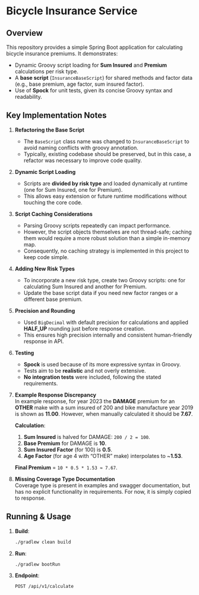 # Bicycle Insurance Service

## Overview

This repository provides a simple Spring Boot application for calculating bicycle insurance premiums. It demonstrates:

- Dynamic Groovy script loading for **Sum Insured** and **Premium** calculations per risk type.
- A **base script** (`InsuranceBaseScript`) for shared methods and factor data (e.g., base premium, age factor, sum
  insured factor).
- Use of **Spock** for unit tests, given its concise Groovy syntax and readability.

## Key Implementation Notes

1. **Refactoring the Base Script**
   - The `BaseScript` class name was changed to `InsuranceBaseScript` to avoid naming conflicts with groovy annotation.
   - Typically, existing codebase should be preserved, but in this case, a refactor was necessary to improve code
     quality.

2. **Dynamic Script Loading**
   - Scripts are **divided by risk type** and loaded dynamically at runtime (one for Sum Insured, one for Premium).
   - This allows easy extension or future runtime modifications without touching the core code.

3. **Script Caching Considerations**
   - Parsing Groovy scripts repeatedly can impact performance.
   - However, the script objects themselves are not thread-safe; caching them would require a more robust solution than
     a simple in-memory map.
   - Consequently, no caching strategy is implemented in this project to keep code simple.

4. **Adding New Risk Types**
   - To incorporate a new risk type, create two Groovy scripts: one for calculating Sum Insured and another for
     Premium.
   - Update the base script data if you need new factor ranges or a different base premium.

5. **Precision and Rounding**
   - Used `BigDecimal` with default precision for calculations and applied **HALF_UP** rounding just before response
     creation.
   - This ensures high precision internally and consistent human-friendly response in API.

6. **Testing**
   - **Spock** is used because of its more expressive syntax in Groovy.
   - Tests aim to be **realistic** and not overly extensive.
   - **No integration tests** were included, following the stated requirements.

7. **Example Response Discrepancy**  
   In example response, for year 2023 the **DAMAGE** premium for an **OTHER** make with a sum insured of 200 and bike manufacture year
   2019 is shown as **11.00**. However, when manually calculated it should be **7.67**.

   **Calculation**:
   1. **Sum Insured** is halved for DAMAGE: `200 / 2 = 100`.
   2. **Base Premium** for DAMAGE is **10**.
   3. **Sum Insured Factor** (for 100) is **0.5**.
   4. **Age Factor** (for age 4 with “OTHER” make) interpolates to ~**1.53**.

   **Final Premium** = `10 * 0.5 * 1.53 ≈ 7.67`.

8. **Missing Coverage Type Documentation**  
   Coverage type is present in examples and swagger documentation, but has no explicit functionality in requirements. For now, it is simply copied to response.

## Running & Usage

1. **Build**:
   ```bash
   ./gradlew clean build
   ```

2. **Run**:
   ```bash
   ./gradlew bootRun
   ```

3. **Endpoint**:
   ```
   POST /api/v1/calculate
   ```